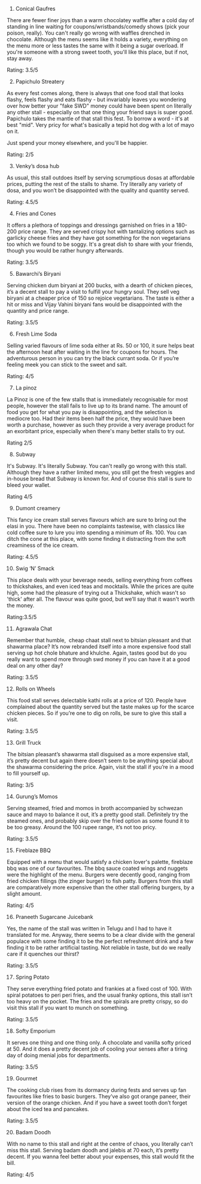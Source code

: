 <p><!-- wp:list {"ordered":true} --></p>
<ol><!-- wp:list-item --></p>
<li>Conical Gaufres</li>
<p><!-- /wp:list-item --></ol>
<p><!-- /wp:list --></p>
<p><!-- wp:paragraph --></p>
<p>There are fewer finer joys than a warm chocolatey waffle after a cold day of standing in line waiting for coupons/wristbands/comedy shows (pick your poison, really). You can't really go wrong with waffles drenched in chocolate. Although the menu seems like it holds a variety, everything on the menu more or less tastes the same with it being a sugar overload. If you're someone with a strong sweet tooth, you'll like this place, but if not, stay away.&nbsp;</p>
<p><!-- /wp:paragraph --></p>
<p><!-- wp:paragraph --></p>
<p>Rating: 3.5/5</p>
<p><!-- /wp:paragraph --></p>
<p><!-- wp:paragraph --></p>
<p><!-- /wp:paragraph --></p>
<p><!-- wp:list {"ordered":true,"start":2} --></p>
<ol start="2"><!-- wp:list-item --></p>
<li>Papichulo Streatery</li>
<p><!-- /wp:list-item --></ol>
<p><!-- /wp:list --></p>
<p><!-- wp:paragraph --></p>
<p>As every fest comes along, there is always that one food stall that looks flashy, feels flashy and eats flashy - but invariably leaves you wondering over how better your "fake SWD" money could have been spent on literally any other stall - especially on that one thing your friend says is super good. Papichulo takes the mantle of that stall this fest. To borrow a word - it's at best "mid". Very pricy for what's basically a tepid hot dog with a lot of mayo on it.</p>
<p><!-- /wp:paragraph --></p>
<p><!-- wp:paragraph --></p>
<p>Just spend your money elsewhere, and you'll be happier.</p>
<p><!-- /wp:paragraph --></p>
<p><!-- wp:paragraph --></p>
<p>Rating: 2/5</p>
<p><!-- /wp:paragraph --></p>
<p><!-- wp:paragraph --></p>
<p><!-- /wp:paragraph --></p>
<p><!-- wp:list {"ordered":true,"start":3} --></p>
<ol start="3"><!-- wp:list-item --></p>
<li>Venky’s dosa hub</li>
<p><!-- /wp:list-item --></ol>
<p><!-- /wp:list --></p>
<p><!-- wp:paragraph --></p>
<p>As usual, this stall outdoes itself by serving scrumptious dosas at affordable prices, putting the rest of the stalls to shame. Try literally any variety of dosa, and you won’t be disappointed with the quality and quantity served.</p>
<p><!-- /wp:paragraph --></p>
<p><!-- wp:paragraph --></p>
<p>Rating: 4.5/5</p>
<p><!-- /wp:paragraph --></p>
<p><!-- wp:paragraph --></p>
<p><!-- /wp:paragraph --></p>
<p><!-- wp:list {"ordered":true,"start":4} --></p>
<ol start="4"><!-- wp:list-item --></p>
<li>Fries and Cones</li>
<p><!-- /wp:list-item --></ol>
<p><!-- /wp:list --></p>
<p><!-- wp:paragraph --></p>
<p>It offers a plethora of toppings and dressings garnished on fries in a 180-200 price range. They are served crispy hot with tantalizing options such as garlicky cheese fries and they have got something for the non vegetarians too which we found to be soggy. It's a great dish to share with your friends, though you would be rather hungry afterwards.</p>
<p><!-- /wp:paragraph --></p>
<p><!-- wp:paragraph --></p>
<p>Rating: 3.5/5</p>
<p><!-- /wp:paragraph --></p>
<p><!-- wp:paragraph --></p>
<p><!-- /wp:paragraph --></p>
<p><!-- wp:list {"ordered":true,"start":5} --></p>
<ol start="5"><!-- wp:list-item --></p>
<li>Bawarchi’s Biryani</li>
<p><!-- /wp:list-item --></ol>
<p><!-- /wp:list --></p>
<p><!-- wp:paragraph --></p>
<p>Serving chicken dum biryani at 200 bucks, with a dearth of chicken pieces, it’s a decent stall to pay a visit to fulfill your hungry soul. They sell veg biryani at a cheaper price of 150 so rejoice vegetarians. The taste is either a hit or miss and Vijay Vahini biryani fans would be disappointed with the quantity and price range.</p>
<p><!-- /wp:paragraph --></p>
<p><!-- wp:paragraph --></p>
<p>Rating: 3.5/5</p>
<p><!-- /wp:paragraph --></p>
<p><!-- wp:paragraph --></p>
<p><!-- /wp:paragraph --></p>
<p><!-- wp:list {"ordered":true,"start":6} --></p>
<ol start="6"><!-- wp:list-item --></p>
<li>Fresh Lime Soda</li>
<p><!-- /wp:list-item --></ol>
<p><!-- /wp:list --></p>
<p><!-- wp:paragraph --></p>
<p>Selling varied flavours of lime soda either at Rs. 50 or 100, it sure helps beat the afternoon heat after waiting in the line for coupons for hours. The adventurous person in you can try the black currant soda. Or if you’re feeling meek you can stick to the sweet and salt.</p>
<p><!-- /wp:paragraph --></p>
<p><!-- wp:paragraph --></p>
<p>Rating: 4/5</p>
<p><!-- /wp:paragraph --></p>
<p><!-- wp:paragraph --></p>
<p><!-- /wp:paragraph --></p>
<p><!-- wp:list {"ordered":true,"start":7} --></p>
<ol start="7"><!-- wp:list-item --></p>
<li>La pinoz</li>
<p><!-- /wp:list-item --></ol>
<p><!-- /wp:list --></p>
<p><!-- wp:paragraph --></p>
<p>La Pinoz is one of the few stalls that is immediately recognisable for most people, however the stall fails to live up to its brand name. The amount of food you get for what you pay is disappointing, and the selection is mediocre too. Had their items been half the price, they would have been worth a purchase, however as such they provide a very average product for an exorbitant price, especially when there's many better stalls to try out.</p>
<p><!-- /wp:paragraph --></p>
<p><!-- wp:paragraph --></p>
<p>Rating 2/5</p>
<p><!-- /wp:paragraph --></p>
<p><!-- wp:paragraph --></p>
<p><!-- /wp:paragraph --></p>
<p><!-- wp:list {"ordered":true,"start":8} --></p>
<ol start="8"><!-- wp:list-item --></p>
<li>Subway</li>
<p><!-- /wp:list-item --></ol>
<p><!-- /wp:list --></p>
<p><!-- wp:paragraph --></p>
<p>It's Subway. It's literally Subway. You can't really go wrong with this stall.&nbsp; Although they have a rather limited menu, you still get the fresh veggies and in-house bread that Subway is known for. And of course this stall is sure to bleed your wallet.</p>
<p><!-- /wp:paragraph --></p>
<p><!-- wp:paragraph --></p>
<p>Rating 4/5</p>
<p><!-- /wp:paragraph --></p>
<p><!-- wp:paragraph --></p>
<p><!-- /wp:paragraph --></p>
<p><!-- wp:list {"ordered":true,"start":9} --></p>
<ol start="9"><!-- wp:list-item --></p>
<li>Dumont creamery</li>
<p><!-- /wp:list-item --></ol>
<p><!-- /wp:list --></p>
<p><!-- wp:paragraph --></p>
<p>This fancy ice cream stall serves flavours which are sure to bring out the elasi in you. There have been no complaints tastewise, with classics like cold coffee sure to lure you into spending a minimum of Rs. 100. You can ditch the cone at this place, with some finding it distracting from the soft creaminess of the ice cream.</p>
<p><!-- /wp:paragraph --></p>
<p><!-- wp:paragraph --></p>
<p>Rating: 4.5/5</p>
<p><!-- /wp:paragraph --></p>
<p><!-- wp:paragraph --></p>
<p><!-- /wp:paragraph --></p>
<p><!-- wp:list {"ordered":true,"start":10} --></p>
<ol start="10"><!-- wp:list-item --></p>
<li>Swig ‘N’ Smack</li>
<p><!-- /wp:list-item --></ol>
<p><!-- /wp:list --></p>
<p><!-- wp:paragraph --></p>
<p>This place deals with your beverage needs, selling everything from coffees to thickshakes, and even iced teas and mocktails. While the prices are quite high, some had the pleasure of trying out a Thickshake, which wasn't so 'thick' after all. The flavour was quite good, but we’ll say that it wasn't worth the money.</p>
<p><!-- /wp:paragraph --></p>
<p><!-- wp:paragraph --></p>
<p>Rating:3.5/5</p>
<p><!-- /wp:paragraph --></p>
<p><!-- wp:paragraph --></p>
<p><!-- /wp:paragraph --></p>
<p><!-- wp:list {"ordered":true,"start":11} --></p>
<ol start="11"><!-- wp:list-item --></p>
<li>Agrawala Chat</li>
<p><!-- /wp:list-item --></ol>
<p><!-- /wp:list --></p>
<p><!-- wp:paragraph --></p>
<p>Remember that humble,&nbsp; cheap chaat stall next to bitsian pleasant and that shawarma place? It’s now rebranded itself into a more expensive food stall serving up hot chole bhature and khulche. Again, tastes good but do you really want to spend more through swd money if you can have it at a good deal on any other day?</p>
<p><!-- /wp:paragraph --></p>
<p><!-- wp:paragraph --></p>
<p>Rating: 3.5/5</p>
<p><!-- /wp:paragraph --></p>
<p><!-- wp:paragraph --></p>
<p><!-- /wp:paragraph --></p>
<p><!-- wp:list {"ordered":true,"start":12} --></p>
<ol start="12"><!-- wp:list-item --></p>
<li>Rolls on Wheels</li>
<p><!-- /wp:list-item --></ol>
<p><!-- /wp:list --></p>
<p><!-- wp:paragraph --></p>
<p>This food stall serves delectable kathi rolls at a price of 120. People have complained about the quantity served but the taste makes up for the scarce chicken pieces. So if you’re one to dig on rolls, be sure to give this stall a visit.</p>
<p><!-- /wp:paragraph --></p>
<p><!-- wp:paragraph --></p>
<p>Rating: 3.5/5</p>
<p><!-- /wp:paragraph --></p>
<p><!-- wp:paragraph --></p>
<p><!-- /wp:paragraph --></p>
<p><!-- wp:list {"ordered":true,"start":13} --></p>
<ol start="13"><!-- wp:list-item --></p>
<li>Grill Truck</li>
<p><!-- /wp:list-item --></ol>
<p><!-- /wp:list --></p>
<p><!-- wp:paragraph --></p>
<p>The bitsian pleasant’s shawarma stall disguised as a more expensive stall, it’s pretty decent but again there doesn’t seem to be anything special about the shawarma considering the price. Again, visit the stall if you’re in a mood to fill yourself up.</p>
<p><!-- /wp:paragraph --></p>
<p><!-- wp:paragraph --></p>
<p>Rating: 3/5</p>
<p><!-- /wp:paragraph --></p>
<p><!-- wp:paragraph --></p>
<p><!-- /wp:paragraph --></p>
<p><!-- wp:list {"ordered":true,"start":14} --></p>
<ol start="14"><!-- wp:list-item --></p>
<li>Gurung’s Momos</li>
<p><!-- /wp:list-item --></ol>
<p><!-- /wp:list --></p>
<p><!-- wp:paragraph --></p>
<p>Serving steamed, fried and momos in broth accompanied by schwezan sauce and mayo to balance it out, it’s a pretty good stall. Definitely try the steamed ones, and probably skip over the fried option as some found it to be too greasy. Around the 100 rupee range, it’s not too pricy.</p>
<p><!-- /wp:paragraph --></p>
<p><!-- wp:paragraph --></p>
<p>Rating: 3.5/5</p>
<p><!-- /wp:paragraph --></p>
<p><!-- wp:paragraph --></p>
<p><!-- /wp:paragraph --></p>
<p><!-- wp:list {"ordered":true,"start":15} --></p>
<ol start="15"><!-- wp:list-item --></p>
<li>Fireblaze BBQ</li>
<p><!-- /wp:list-item --></ol>
<p><!-- /wp:list --></p>
<p><!-- wp:paragraph --></p>
<p>Equipped with a menu that would satisfy a chicken lover's palette, fireblaze bbq was one of our favourites. The bbq sauce coated wings and nuggets were the highlight of the menu. Burgers were decently good, ranging from fried chicken fillings (the zinger burger) to fish patty. Burgers from this stall are comparatively more expensive than the other stall offering burgers, by a slight amount.</p>
<p><!-- /wp:paragraph --></p>
<p><!-- wp:paragraph --></p>
<p>Rating: 4/5&nbsp;&nbsp;</p>
<p><!-- /wp:paragraph --></p>
<p><!-- wp:paragraph --></p>
<p><!-- /wp:paragraph --></p>
<p><!-- wp:list {"ordered":true,"start":16} --></p>
<ol start="16"><!-- wp:list-item --></p>
<li>Praneeth Sugarcane Juicebank</li>
<p><!-- /wp:list-item --></ol>
<p><!-- /wp:list --></p>
<p><!-- wp:paragraph --></p>
<p>Yes, the name of the stall was written in Telugu and I had to have it translated for me. Anyway, there seems to be a clear divide with the general populace with some finding it to be the perfect refreshment drink and a few finding it to be rather artificial tasting. Not reliable in taste, but do we really care if it quenches our thirst?</p>
<p><!-- /wp:paragraph --></p>
<p><!-- wp:paragraph --></p>
<p>Rating: 3.5/5</p>
<p><!-- /wp:paragraph --></p>
<p><!-- wp:paragraph --></p>
<p><!-- /wp:paragraph --></p>
<p><!-- wp:list {"ordered":true,"start":17} --></p>
<ol start="17"><!-- wp:list-item --></p>
<li>Spring Potato</li>
<p><!-- /wp:list-item --></ol>
<p><!-- /wp:list --></p>
<p><!-- wp:paragraph --></p>
<p>They serve everything fried potato and frankies at a fixed cost of 100. With spiral potatoes to peri peri fries, and the usual franky options, this stall isn’t too heavy on the pocket. The fries and the spirals are pretty crispy, so do visit this stall if you want to munch on something.</p>
<p><!-- /wp:paragraph --></p>
<p><!-- wp:paragraph --></p>
<p>Rating: 3.5/5</p>
<p><!-- /wp:paragraph --></p>
<p><!-- wp:paragraph --></p>
<p><!-- /wp:paragraph --></p>
<p><!-- wp:list {"ordered":true,"start":18} --></p>
<ol start="18"><!-- wp:list-item --></p>
<li>Softy Emporium</li>
<p><!-- /wp:list-item --></ol>
<p><!-- /wp:list --></p>
<p><!-- wp:paragraph --></p>
<p>It serves one thing and one thing only. A chocolate and vanilla softy priced at 50. And it does a pretty decent job of cooling your senses after a tiring day of doing menial jobs for departments.</p>
<p><!-- /wp:paragraph --></p>
<p><!-- wp:paragraph --></p>
<p>Rating: 3.5/5</p>
<p><!-- /wp:paragraph --></p>
<p><!-- wp:paragraph --></p>
<p><!-- /wp:paragraph --></p>
<p><!-- wp:list {"ordered":true,"start":19} --></p>
<ol start="19"><!-- wp:list-item --></p>
<li>Gourmet</li>
<p><!-- /wp:list-item --></ol>
<p><!-- /wp:list --></p>
<p><!-- wp:paragraph --></p>
<p>The cooking club rises from its dormancy during fests and serves up fan favourites like fries to basic burgers. They’ve also got orange paneer, their version of the orange chicken. And if you have a sweet tooth don’t forget about the iced tea and pancakes.</p>
<p><!-- /wp:paragraph --></p>
<p><!-- wp:paragraph --></p>
<p>Rating: 3.5/5</p>
<p><!-- /wp:paragraph --></p>
<p><!-- wp:paragraph --></p>
<p><!-- /wp:paragraph --></p>
<p><!-- wp:list {"ordered":true,"start":20} --></p>
<ol start="20"><!-- wp:list-item --></p>
<li>Badam Doodh</li>
<p><!-- /wp:list-item --></ol>
<p><!-- /wp:list --></p>
<p><!-- wp:paragraph --></p>
<p>With no name to this stall and right at the centre of chaos, you literally can’t miss this stall. Serving badam doodh and jalebis at 70 each, it’s pretty decent. If you wanna feel better about your expenses, this stall would fit the bill.</p>
<p><!-- /wp:paragraph --></p>
<p><!-- wp:paragraph --></p>
<p>Rating: 4/5</p>
<p><!-- /wp:paragraph --></p>
